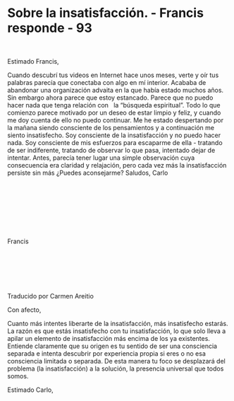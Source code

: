 # Sobre la insatisfacción. - Francis responde - 93 




&nbsp;







Estimado Francis, 







Cuando descubr&iacute; tus videos en Internet hace unos meses, verte y o&iacute;r tus palabras parec&iacute;a que conectaba con algo en m&iacute; interior. Acababa de abandonar una organizaci&oacute;n advaita en la que hab&iacute;a estado muchos a&ntilde;os. Sin embargo ahora parece que estoy estancado. Parece que no puedo hacer nada que tenga relaci&oacute;n con
&nbsp; 
la &ldquo;b&uacute;squeda espiritual&rdquo;. Todo lo que comienzo parece motivado por un deseo de estar limpio y feliz, y cuando me doy cuenta de ello no puedo continuar. Me he estado despertando por la ma&ntilde;ana siendo consciente de los pensamientos y a continuaci&oacute;n me siento insatisfecho. Soy consciente de la insatisfacci&oacute;n y no puedo hacer nada. Soy consciente de mis esfuerzos para escaparme de ella - tratando de ser indiferente, tratando de observar lo que pasa, intentado dejar de intentar. Antes, parec&iacute;a tener lugar una simple observaci&oacute;n cuya consecuencia era claridad y relajaci&oacute;n, pero cada vez m&aacute;s la insatisfacci&oacute;n persiste sin m&aacute;s &iquest;Puedes aconsejarme? Saludos, Carlo








&nbsp;












&nbsp;












&nbsp;












&nbsp;











Francis 








&nbsp;












&nbsp;












&nbsp;



















Traducido por Carmen Areitio
































Con afecto, 














Cuanto m&aacute;s intentes liberarte de la insatisfacci&oacute;n, m&aacute;s insatisfecho estar&aacute;s. La raz&oacute;n es que est&aacute;s insatisfecho con tu insatisfacci&oacute;n, lo que solo lleva a apilar un elemento de insatisfacci&oacute;n m&aacute;s encima de los ya existentes. Entiende claramente que su origen es tu sentido de ser una consciencia separada e intenta descubrir por experiencia propia si eres o no esa consciencia limitada o separada. De esta manera tu foco se desplazar&aacute; del problema (la insatisfacci&oacute;n) a la soluci&oacute;n, la presencia universal que todos somos.














Estimado Carlo,















